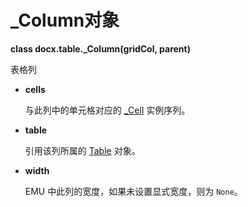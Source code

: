 # _Column对象

[_Cell]: ../api/table_cell.md
[Table]: ../api/table_table_object.md

**class docx.table._Column(gridCol, parent)**

表格列

- **cells**

    与此列中的单元格对应的 [_Cell] 实例序列。

- **table**

    引用该列所属的 [Table] 对象。

- **width**

    EMU 中此列的宽度，如果未设置显式宽度，则为 `None`。
